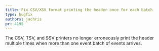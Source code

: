 ```yaml
---
title: Fix CSV/XSV format printing the header once for each batch
type: bugfix
authors: jachris
pr: 4195
---
```


The CSV, TSV, and SSV printers no longer erroneously print the header multiple
times when more than one event batch of events arrives.
